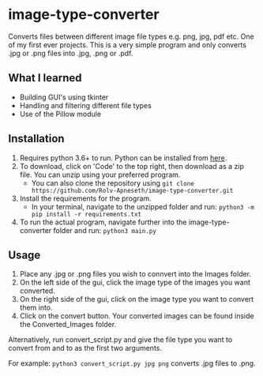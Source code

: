 # image-type-converter

Converts files between different image file types e.g. png, jpg, pdf etc. One of my first ever projects. This is a very simple program and only converts .jpg or .png files into .jpg, .png or .pdf.

## What I learned

- Building GUI's using tkinter
- Handling and filtering different file types
- Use of the Pillow module

## Installation

1. Requires python 3.6+ to run. Python can be installed from [here](https://www.python.org/downloads/).
2. To download, click on 'Code' to the top right, then download as a zip file. You can unzip using your preferred program.
   - You can also clone the repository using `git clone https://github.com/Rolv-Apneseth/image-type-converter.git`
3. Install the requirements for the program.
   - In your terminal, navigate to the unzipped folder and run: `python3 -m pip install -r requirements.txt`
4. To run the actual program, navigate further into the image-type-converter folder and run: `python3 main.py`

## Usage

1. Place any .jpg or .png files you wish to connvert into the Images folder.
2. On the left side of the gui, click the image type of the images you want converted.
3. On the right side of the gui, click on the image type you want to convert them into.
4. Click on the convert button. Your converted images can be found inside the Converted_Images folder.

Alternatively, run convert_script.py and give the file type you want to convert from and to as the first two arguments.

For example: `python3 convert_script.py jpg png` converts .jpg files to .png.
